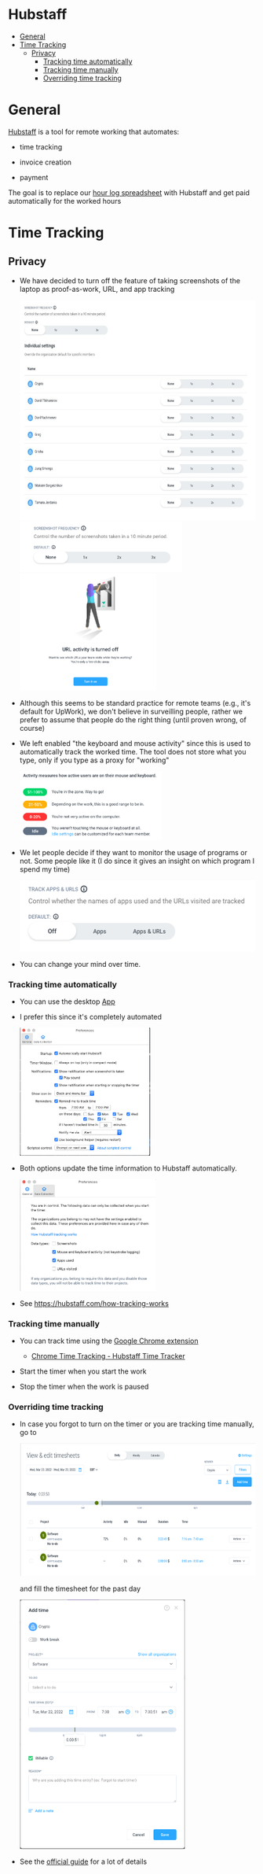 # Hubstaff

<!-- toc -->

- [General](#general)
- [Time Tracking](#time-tracking)
  * [Privacy](#privacy)
    + [Tracking time automatically](#tracking-time-automatically)
    + [Tracking time manually](#tracking-time-manually)
    + [Overriding time tracking](#overriding-time-tracking)

<!-- tocstop -->

# General

[<span class="underline">Hubstaff</span>](https://hubstaff.com/) is a tool for
remote working that automates:

- time tracking

- invoice creation

- payment

The goal is to replace our
[<span class="underline">hour log spreadsheet</span>](https://docs.google.com/spreadsheets/d/1oNd6ORhc94oUzg5nhNC7fQelN_PmfAv110F7lUiZsxo/edit#gid=0)
with Hubstaff and get paid automatically for the worked hours

# Time Tracking

## Privacy

- We have decided to turn off the feature of taking screenshots of the laptop as
proof-as-work, URL, and app tracking

    <img src="Hubstaff_figs/image9.jpg" style="width:6.26772in;height:4.66667in" />

    <img src="Hubstaff_figs/image1.png" style="width:3.44034in;height:1.06338in" />

    <img src="Hubstaff_figs/image4.png" style="width:2.89844in;height:2.48438in" />

- Although this seems to be standard practice for remote teams (e.g., it's default
for UpWork), we don't believe in surveilling people, rather we prefer to assume
that people do the right thing (until proven wrong, of course)

- We left enabled "the keyboard and mouse activity" since this is used to
automatically track the worked time. The tool does not store what you type, only
if you type as a proxy for "working"

    <img src="Hubstaff_figs/image5.png" style="width:3.01563in;height:1.45221in" />

- We let people decide if they want to monitor the usage of programs or not. Some
people like it (I do since it gives an insight on which program I spend my time)

    <img src="Hubstaff_figs/image3.png" style="width:5.15625in;height:1.51042in" />

- You can change your mind over time.

### Tracking time automatically

- You can use the desktop [<span
class="underline">App</span>](https://app.hubstaff.com/download)

- I prefer this since it's completely automated

    <img src="Hubstaff_figs/image2.png" style="width:2.76563in;height:2.71063in" />

- Both options update the time information to Hubstaff automatically.

    <img src="Hubstaff_figs/image6.png" style="width:2.89272in;height:2.35938in" />

- See [<span
class="underline">https://hubstaff.com/how-tracking-works</span>](https://hubstaff.com/how-tracking-works)

### Tracking time manually

- You can track time using the
[<span class="underline">Google Chrome extension</span>](https://chrome.google.com/webstore/detail/hubstaff-time-tracker/mipeohjjimeknlkekbemdjbjniogbgel)

    - [<span class="underline">Chrome Time Tracking - Hubstaff Time Tracker</span>](https://www.youtube.com/watch?v=1dXfD3EJb2M)

- Start the timer when you start the work

- Stop the timer when the work is paused

### Overriding time tracking

- In case you forgot to turn on the timer or you are tracking time manually, go to

    <img src="Hubstaff_figs/image8.png" style="width:6.26772in;height:2.80556in" />

  and fill the timesheet for the past day

    <img src="Hubstaff_figs/image7.png" style="width:3.5049in;height:5.28646in" />

- See the
  [<span class="underline">official guide</span>](https://support.hubstaff.com/how-to-add-delete-and-edit-manual-time-entries/#:~:text=First%2C%20navigate%20to%20the%20Timesheets,of%20the%20manual%20time%20entry.)
  for a lot of details